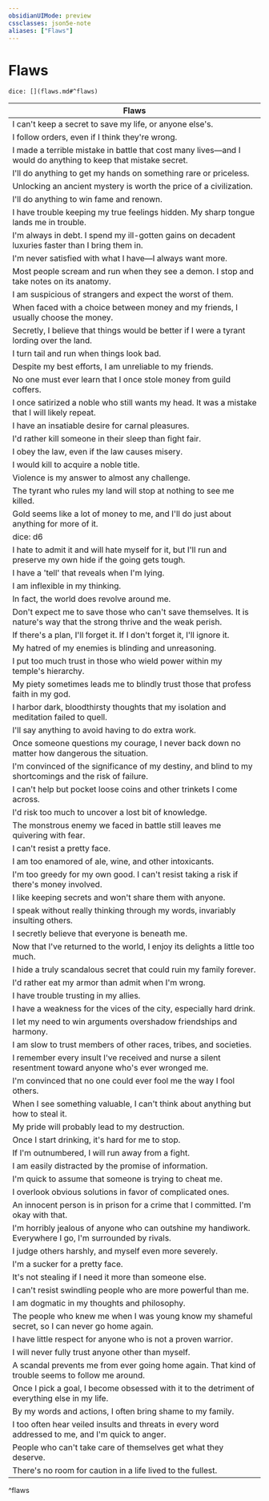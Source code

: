 ```yaml
---
obsidianUIMode: preview
cssclasses: json5e-note
aliases: ["Flaws"]
---
```

# Flaws

`dice: [](flaws.md#^flaws)`

| Flaws |
|-------|
| I can't keep a secret to save my life, or anyone else's. |
| I follow orders, even if I think they're wrong. |
| I made a terrible mistake in battle that cost many lives—and I would do anything to keep that mistake secret. |
| I'll do anything to get my hands on something rare or priceless. |
| Unlocking an ancient mystery is worth the price of a civilization. |
| I'll do anything to win fame and renown. |
| I have trouble keeping my true feelings hidden. My sharp tongue lands me in trouble. |
| I'm always in debt. I spend my ill-gotten gains on decadent luxuries faster than I bring them in. |
| I'm never satisfied with what I have—I always want more. |
| Most people scream and run when they see a demon. I stop and take notes on its anatomy. |
| I am suspicious of strangers and expect the worst of them. |
| When faced with a choice between money and my friends, I usually choose the money. |
| Secretly, I believe that things would be better if I were a tyrant lording over the land. |
| I turn tail and run when things look bad. |
| Despite my best efforts, I am unreliable to my friends. |
| No one must ever learn that I once stole money from guild coffers. |
| I once satirized a noble who still wants my head. It was a mistake that I will likely repeat. |
| I have an insatiable desire for carnal pleasures. |
| I'd rather kill someone in their sleep than fight fair. |
| I obey the law, even if the law causes misery. |
| I would kill to acquire a noble title. |
|  Violence is my answer to almost any challenge. |
| The tyrant who rules my land will stop at nothing to see me killed. |
| Gold seems like a lot of money to me, and I'll do just about anything for more of it. |
| dice: d6 | Flaw |
| I hate to admit it and will hate myself for it, but I'll run and preserve my own hide if the going gets tough. |
| I have a 'tell' that reveals when I'm lying. |
| I am inflexible in my thinking. |
| In fact, the world does revolve around me. |
|  Don't expect me to save those who can't save themselves. It is nature's way that the strong thrive and the weak perish. |
| If there's a plan, I'll forget it. If I don't forget it, I'll ignore it. |
| My hatred of my enemies is blinding and unreasoning. |
| I put too much trust in those who wield power within my temple's hierarchy. |
| My piety sometimes leads me to blindly trust those that profess faith in my god. |
| I harbor dark, bloodthirsty thoughts that my isolation and meditation failed to quell. |
| I'll say anything to avoid having to do extra work. |
| Once someone questions my courage, I never back down no matter how dangerous the situation. |
| I'm convinced of the significance of my destiny, and blind to my shortcomings and the risk of failure. |
| I can't help but pocket loose coins and other trinkets I come across. |
| I'd risk too much to uncover a lost bit of knowledge. |
| The monstrous enemy we faced in battle still leaves me quivering with fear. |
| I can't resist a pretty face. |
| I am too enamored of ale, wine, and other intoxicants. |
| I'm too greedy for my own good. I can't resist taking a risk if there's money involved. |
| I like keeping secrets and won't share them with anyone. |
| I speak without really thinking through my words, invariably insulting others. |
| I secretly believe that everyone is beneath me. |
| Now that I've returned to the world, I enjoy its delights a little too much. |
| I hide a truly scandalous secret that could ruin my family forever. |
| I'd rather eat my armor than admit when I'm wrong. |
| I have trouble trusting in my allies. |
| I have a weakness for the vices of the city, especially hard drink. |
| I let my need to win arguments overshadow friendships and harmony. |
| I am slow to trust members of other races, tribes, and societies. |
| I remember every insult I've received and nurse a silent resentment toward anyone who's ever wronged me. |
| I'm convinced that no one could ever fool me the way I fool others. |
| When I see something valuable, I can't think about anything but how to steal it. |
| My pride will probably lead to my destruction. |
| Once I start drinking, it's hard for me to stop. |
| If I'm outnumbered, I will run away from a fight. |
| I am easily distracted by the promise of information. |
| I'm quick to assume that someone is trying to cheat me. |
| I overlook obvious solutions in favor of complicated ones. |
| An innocent person is in prison for a crime that I committed. I'm okay with that. |
| I'm horribly jealous of anyone who can outshine my handiwork. Everywhere I go, I'm surrounded by rivals. |
| I judge others harshly, and myself even more severely. |
| I'm a sucker for a pretty face. |
| It's not stealing if I need it more than someone else. |
| I can't resist swindling people who are more powerful than me. |
| I am dogmatic in my thoughts and philosophy. |
| The people who knew me when I was young know my shameful secret, so I can never go home again. |
| I have little respect for anyone who is not a proven warrior. |
| I will never fully trust anyone other than myself. |
| A scandal prevents me from ever going home again. That kind of trouble seems to follow me around. |
| Once I pick a goal, I become obsessed with it to the detriment of everything else in my life. |
| By my words and actions, I often bring shame to my family. |
| I too often hear veiled insults and threats in every word addressed to me, and I'm quick to anger. |
| People who can't take care of themselves get what they deserve. |
| There's no room for caution in a life lived to the fullest. |
^flaws
